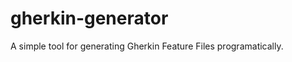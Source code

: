 gherkin-generator
=================

A simple tool for generating Gherkin Feature Files programatically.
